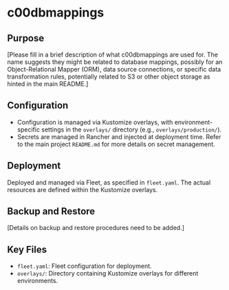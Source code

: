 # c00dbmappings

## Purpose
[Please fill in a brief description of what c00dbmappings are used for. The name suggests they might be related to database mappings, possibly for an Object-Relational Mapper (ORM), data source connections, or specific data transformation rules, potentially related to S3 or other object storage as hinted in the main README.]

## Configuration
- Configuration is managed via Kustomize overlays, with environment-specific settings in the `overlays/` directory (e.g., `overlays/production/`).
- Secrets are managed in Rancher and injected at deployment time. Refer to the main project `README.md` for more details on secret management.

## Deployment
Deployed and managed via Fleet, as specified in `fleet.yaml`. The actual resources are defined within the Kustomize overlays.

## Backup and Restore
[Details on backup and restore procedures need to be added.]

## Key Files
- `fleet.yaml`: Fleet configuration for deployment.
- `overlays/`: Directory containing Kustomize overlays for different environments.
